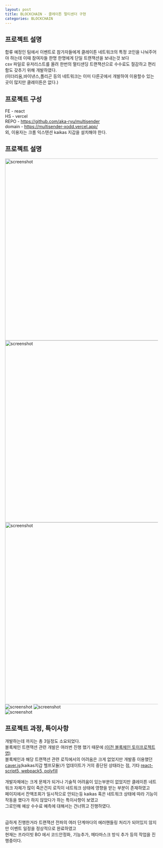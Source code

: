 ```yaml
---
layout: post
title: BLOCKCHAIN - 클레이튼 멀티센더 구현
categories: BLOCKCHAIN
---
```


## 프로젝트 설명

합류 예정인 팀에서 이벤트로 참가자들에게 클레이튼 네트워크의 특정 코인을 나눠주어야 하는데 이때 참여자들 한명 한명에게 단일 트랜잭션을 보내는것 보다  
csv 파일로 유저리스트를 올려 한번의 멀티샌딩 트랜잭션으로 수수료도 절감하고 편리함도 갖추기 위해 개발하였다.  
(이더리움,바이낸스,폴리곤 등의 네트워크는 이미 다른곳에서 개발하여 이용할수 있는 곳이 많지만 클레이튼은 없다.)
<br>

## 프로젝트 구성

FE - react  
HS - vercel  
REPO - <a href="https://github.com/aka-ryu/multisender " target="_blank">https://github.com/aka-ryu/multisender</a>  
domain - <a href="https://multisender-xodd.vercel.app/" target="_blank">https://multisender-xodd.vercel.app/</a>  
외, 이용자는 크롬 익스텐션 kaikas 지갑을 설치해야 한다.

## 프로젝트 설명

<img src="/public/img/20240723_03.png" alt="screenshot" width="1000" height="600">
<img src="/public/img/20240723_04.png" alt="screenshot" width="1000" height="600">
<img src="/public/img/20240723_05.png" alt="screenshot" width="1000" height="600"><br>
<img src="/public/img/20240723_06.png" alt="screenshot" >
<img src="/public/img/20240723_07.png" alt="screenshot" ><br>
<img src="/public/img/20240723_08.png" alt="screenshot" >

## 프로젝트 과정, 특이사항

개발하는데 까지는 총 3일정도 소요되었다.  
블록체인 트랜잭션 관련 개발은 여러번 진행 했기 때문에 <a href="https://github.com/aka-ryu/ryu-s-wallet" target="_blank">(이전 블록체인 토이프로젝트 앱)</a>  
블록체인과 해당 트랜잭션 관련 로직에서의 어려움은 크게 없었지만 개발중 이용했던 <a href="https://github.com/klaytn/caver-js" target="_blank">caver.js</a>(kaikas지갑 헬프모듈)가
업데이트가 거의 중단된 상태라는 점, 기타 [react-script5, webpack5, polyfill](/react/2024/07/23/polyfill.html)
<br><br>
개발자체에는 크게 문제가 되거나 기술적 어려움이 있는부분이 없었지만 클레이튼 네트워크 자체가 많이 죽은건지
로직이 네트워크 상태에 영향을 받는 부분이 존재하였고  
페이지에서 잔액조회가 일시적으로 안되는등 kaikas 혹은 네트워크 상태에 따라 기능이 작동을 했다가 하지 않았다가 하는 특이사항이 보였고  
그로인해 예상 수수료 예측에 대해서는 건너뛰고 진행하였다.  
<br><br>
급하게 진행한거라 트랜잭션 전파의 여러 단계마다의 에러핸들링 처리가 되어있지 않지만 이벤트 일정을 정상적으로 완료하였고  
현재는 프라이빗 BO 에서 코드안정화, 기능추가, 메타마스크 방식 추가 등의 작업을 진행중이다.
